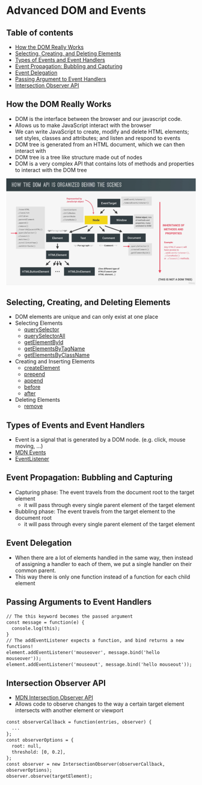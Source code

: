 # Advanced DOM and Events

## Table of contents
* [How the DOM Really Works](#how-the-dom-really-works)
* [Selecting, Creating, and Deleting Elements](#selecting-creating-and-deleting-elements)
* [Types of Events and Event Handlers](#types-of-events-and-event-handlers)
* [Event Propagation: Bubbling and Capturing](#event-propagation--bubbling-and-capturing)
* [Event Delegation](#event-delegation)
* [Passing Argument to Event Handlers](#passing-arguments-to-event-handlers)
* [Intersection Observer API](#intersection-observer-api)

## How the DOM Really Works
* DOM is the interface between the browser and our javascript code.
* Allows us to make JavaScript interact with the browser
* We can write JavaScript to create, modify and delete HTML elements; set styles, classes and attributes; and listen and respond to events
* DOM tree is generated from an HTML document, which we can then interact with
* DOM tree is a tree like structure made out of nodes
* DOM is a very complex API that contains lots of methods and properties to interact with the DOM tree

![how_dom_api_is_organized](how_dom_api_is_organized.png)

## Selecting, Creating, and Deleting Elements
* DOM elements are unique and can only exist at one place
* Selecting Elements
  * [querySelector](https://developer.mozilla.org/en-US/docs/Web/API/Document/querySelector)
  * [querySelectorAll](https://developer.mozilla.org/en-US/docs/Web/API/Document/querySelectorAll)
  * [getElementById](https://developer.mozilla.org/en-US/docs/Web/API/Document/getElementById)
  * [getElementsByTagName](https://developer.mozilla.org/en-US/docs/Web/API/Document/getElementsByTagName)
  * [getElementsByClassName](https://developer.mozilla.org/en-US/docs/Web/API/Document/getElementsByClassName)
* Creating and Inserting Elements
  * [createElement](https://developer.mozilla.org/en-US/docs/Web/API/Document/createElement)
  * [prepend](https://developer.mozilla.org/en-US/docs/Web/API/Element/prepend)
  * [append](https://developer.mozilla.org/en-US/docs/Web/API/Element/append)
  * [before](https://developer.mozilla.org/en-US/docs/Web/API/Element/before)
  * [after](https://developer.mozilla.org/en-US/docs/Web/API/Element/after)
* Deleting Elements
  * [remove](https://developer.mozilla.org/en-US/docs/Web/API/Element/remove)

## Types of Events and Event Handlers
* Event is a signal that is generated by a DOM node. (e.g. click, mouse moving, ...)
* [MDN Events](https://developer.mozilla.org/en-US/docs/Web/Events#event_listing)
* [EventListener](https://developer.mozilla.org/en-US/docs/Web/API/EventTarget/addEventListener)

## Event Propagation: Bubbling and Capturing
* Capturing phase: The event travels from the document root to the target element
  * it will pass through every single parent element of the target element
* Bubbling phase: The event travels from the target element to the document root
  * it will pass through every single parent element of the target element

## Event Delegation
* When there are a lot of elements handled in the same way, then instead of assigning a handler to each of them, we put a single handler on their common parent.
* This way there is only one function instead of a function for each child element

## Passing Arguments to Event Handlers
```
// The this keyword becomes the passed argument
const message = function(e) {
  console.log(this);
}
// The addEventListener expects a function, and bind returns a new functions!
element.addEventListener('mouseover', message.bind('hello mouseover'));
element.addEventListener('mouseout', message.bind('hello mouseout'));
```

## Intersection Observer API
* [MDN Intersection Observer API](https://developer.mozilla.org/en-US/docs/Web/API/Intersection_Observer_API)
* Allows code to observe changes to the way a certain target element intersects with another element or viewport
```
const observerCallback = function(entries, observer) {
  ...
};
const observerOptions = {
  root: null,
  threshold: [0, 0.2],
};
const observer = new IntersectionObserver(observerCallback, observerOptions);
observer.observe(targetElement);
```